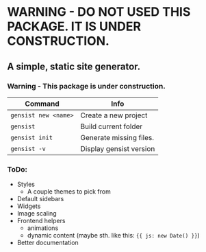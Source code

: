 # WARNING - DO NOT USED THIS PACKAGE. IT IS UNDER CONSTRUCTION.

## A simple, static site generator.
### Warning - This package is under construction.

| Command              | Info                    |
| -------------------- | ----------------------- |
| `gensist new <name>` | Create a new project    |
| `gensist`            | Build current folder    |
| `gensist init`       | Generate missing files. |
| `gensist -v`         | Display gensist version |

### ToDo:
- Styles
  - A couple themes to pick from
- Default sidebars
- Widgets
- Image scaling
- Frontend helpers
  - animations
  - dynamic content (maybe sth. like this: `{{ js: new Date() }}`)
- Better documentation